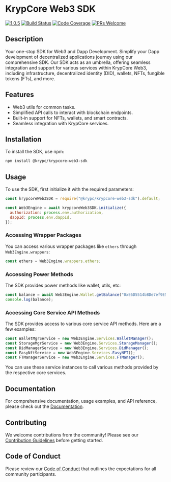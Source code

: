 # KrypCore Web3 SDK

[![1.0.5](https://badge.fury.io/js/krypcore-web3-sdk.svg)](https://badge.fury.io/js/krypcore-web3-sdk)
[![Build Status](https://travis-ci.org/krypc-code/krypcore-web3-sdk)](https://travis-ci.org/your_username/krypcore-web3-sdk)
[![Code Coverage](https://codecov.io/gh/your_username/krypcore-web3-sdk/branch/main/graph/badge.svg)](https://codecov.io/gh/your_username/krypcore-web3-sdk)
[![PRs Welcome](https://img.shields.io/badge/PRs-welcome-brightgreen.svg)](https://github.com/your_username/krypcore-web3-sdk/pulls)

## Description

 Your one-stop SDK for Web3 and Dapp Development. Simplify your Dapp development of decentralized applications journey using our comprehensive SDK. Our SDK acts as an umbrella, offering seamless integration and support for various services within KrypCore Web3, including infrastructure, decentralized identity (DID), wallets, NFTs, fungible tokens (FTs), and more. 

## Features

- Web3 utils for common tasks.
- Simplified API calls to interact with blockchain endpoints.
- Built-in support for NFTs, wallets, and smart contracts.
- Seamless integration with KrypCore services.


## Installation

To install the SDK, use npm:

```bash
npm install @krypc/krypcore-web3-sdk
```

## Usage

To use the SDK, first initialize it with the required parameters:

```javascript
const krypcoreWeb3SDK = require("@krypc/krypcore-web3-sdk").default;

const Web3Engine = await krypcoreWeb3SDK.initialize({
  authorization: process.env.authorization,
  dappId: process.env.dappId,
});
```

### Accessing Wrapper Packages

You can access various wrapper packages like `ethers` through `Web3Engine.wrappers`:

```javascript
const ethers = Web3Engine.wrappers.ethers;
```

### Accessing Power Methods

The SDK provides power methods like wallet, utils, etc:

```javascript
const balance = await Web3Engine.Wallet.getBalance("0xE6D5514b8De7ef9E5F5c4cc2E8cA0207129DEB65", 80001);
console.log(balance);
```

### Accessing Core Service API Methods

The SDK provides access to various core service API methods. Here are a few examples:

```javascript
const WalletMgrService = new Web3Engine.Services.WalletManager();
const StorageMgrService = new Web3Engine.Services.StorageManager();
const DidManagerService = new Web3Engine.Services.DidManager();
const EasyNftService = new Web3Engine.Services.EasyNFT();
const FTManagerService = new Web3Engine.Services.FTManager();
```

You can use these service instances to call various methods provided by the respective core services.


## Documentation

For comprehensive documentation, usage examples, and API reference, please check out the [Documentation](docs).

## Contributing

We welcome contributions from the community! Please see our [Contribution Guidelines](CONTRIBUTING.md) before getting started.

## Code of Conduct

Please review our [Code of Conduct](CODE_OF_CONDUCT.md) that outlines the expectations for all community participants.

